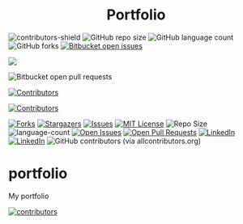 <h1 align="center">Portfolio</h1>

![contributors-shield](https://img.shields.io/github/contributors/gabriel-ezequiel/portfolio.svg?style=for-the-badge)
![GitHub repo size](https://img.shields.io/github/repo-size/gabriel-ezequiel/portfolio?style=for-the-badge)
![GitHub language count](https://img.shields.io/github/languages/count/gabriel-ezequiel/portfolio?style=for-the-badge)
![GitHub forks](https://img.shields.io/github/forks/gabriel-ezequiel/portfolio?style=for-the-badge)
[![Bitbucket open issues](https://img.shields.io/github/issues/gabriel-ezequiel/portfolio?style=for-the-badge)](https://github.com/gabriel-ezequiel/portfolio/issues)

<p><a href="https://www.youtube.com/seu-canal-youtube-aqui" target="_blank"><img loading="lazy" src="https://img.shields.io/badge/YouTube-FF0000?style=for-the-badge&logo=youtube&logoColor=white" target="_blank"></a></p>

![Bitbucket open pull requests](https://img.shields.io/bitbucket/pr-raw/gabriel-ezequiel/portfolio?style=for-the-badge)

[![Contributors][contributors-shield]][contributors-url]

<a href="https://github.com/gabriel-ezequiel/portfolio/graphs/contributors" target="_blank"><img src="https://img.shields.io/github/contributors/gabriel-ezequiel/portfolio.svg?style=for-the-badge" alt="Contributors"></a>

[![Forks][forks-shield]][forks-url]
[![Stargazers][stars-shield]][stars-url]
[![Issues][issues-shield]][issues-url]
[![MIT License][license-shield]][license-url]
![Repo Size][repo-size-shield]
![language-count][language-count-shield]
[![Open Issues][open-issues-shield]][open-issues-url]
[![Open Pull Requests][open-pull-requests-shield]][open-pull-requests-url]
[![LinkedIn][linkedin-shield]][linkedin-url]
[![LinkedIn][linkedin-shield]][linkedin-url]
![GitHub contributors (via allcontributors.org)](https://img.shields.io/github/all-contributors/gabriel-ezequiel/portfolio/main)


# portfolio
My portfolio

<!-- contributors -->
[![contributors][contributors-image]][contributors-url]

<!-- MARKDOWN LINKS & IMAGES -->

[contributors-shield]: https://img.shields.io/github/contributors/gabriel-ezequiel/portfolio.svg?style=for-the-badge
[contributors-url]: https://github.com/gabriel-ezequiel/portfolio/graphs/contributors
[contributors-image]: https://contrib.rocks/image?repo=gabriel-ezequiel/portfolio
[forks-shield]: https://img.shields.io/github/forks/gabriel-ezequiel/portfolio.svg?style=for-the-badge
[forks-url]: https://github.com/gabriel-ezequiel/portfolio/network/members
[stars-shield]: https://img.shields.io/github/stars/gabriel-ezequiel/portfolio.svg?style=for-the-badge
[stars-url]: https://github.com/gabriel-ezequiel/portfolio/stargazers
[issues-shield]: https://img.shields.io/github/issues/gabriel-ezequiel/portfolio.svg?style=for-the-badge
[issues-url]: https://github.com/gabriel-ezequiel/portfolio/issues
[license-shield]: https://img.shields.io/github/license/gabriel-ezequiel/portfolio.svg?style=for-the-badge
[license-url]: https://github.com/gabriel-ezequiel/portfolio/blob/master/LICENSE
[linkedin-shield]: https://img.shields.io/badge/-LinkedIn-black.svg?style=for-the-badge&logo=linkedin&colorB=555
[linkedin-url]: (https://linkedin.com/in/gabriel-de-castro-ezequiel){target="_blank"}
[repo-size-shield]: https://img.shields.io/github/repo-size/gabriel-ezequiel/portfolio?style=for-the-badge
[open-issues-shield]: https://img.shields.io/github/issues/gabriel-ezequiel/portfolio?style=for-the-badge
[open-issues-url]: https://github.com/gabriel-ezequiel/portfolio/issues
[open-pull-requests-shield]: https://img.shields.io/github/issues-pr/gabriel-ezequiel/portfolio?style=for-the-badge
[open-pull-requests-url]: https://github.com/gabriel-ezequiel/portfolio/pulls
[language-count-shield]: https://img.shields.io/github/languages/count/gabriel-ezequiel/portfolio?style=for-the-badge


[Bootstrap.com]: https://img.shields.io/badge/Bootstrap-563D7C?style=for-the-badge&logo=bootstrap&logoColor=white
[Bootstrap-url]: https://getbootstrap.com
